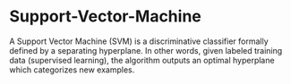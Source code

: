 # Support-Vector-Machine
A Support Vector Machine (SVM) is a discriminative classifier formally defined by a separating hyperplane. In other words, given labeled training data (supervised learning), the algorithm outputs an optimal hyperplane which categorizes new examples.
